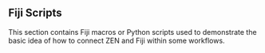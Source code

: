 ## Fiji Scripts

This section contains Fiji macros or Python scripts used to demonstrate the basic idea of how to connect ZEN and Fiji within some workflows.
